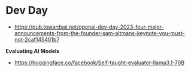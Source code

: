 
# Dev Day
- https://pub.towardsai.net/openai-dev-day-2023-four-major-announcements-from-the-founder-sam-altmans-keynote-you-must-not-2caf145401b7

**Evaluating AI Models**
- https://huggingface.co/facebook/Self-taught-evaluator-llama3.1-70B
